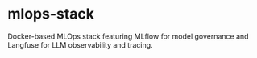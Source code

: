 # mlops-stack
Docker-based MLOps stack featuring MLflow for model governance and Langfuse for LLM observability and tracing.
